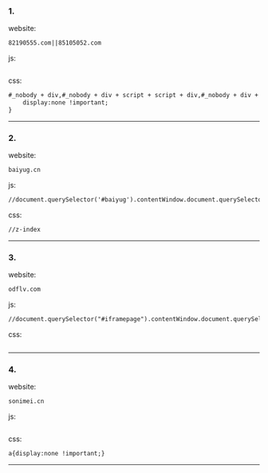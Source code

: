 ### 1.
website:
```markdown
82190555.com||85105052.com
```
js:
```markdown

```
css:
```markdown
#_nobody + div,#_nobody + div + script + script + div,#_nobody + div + script + script + script + div{
	display:none !important;
}
```
-----------------
### 2.
website:
```markdown
baiyug.cn
```
js:
```markdown
//document.querySelector('#baiyug').contentWindow.document.querySelector('#baiyug').contentWindow.document.querySelector('iframe').src
```
css:
```markdown
//z-index
```
-----------------
### 3.
website:
```markdown
odflv.com
```
js:
```markdown
//document.querySelector("#iframepage").contentWindow.document.querySelector("video").src
```
css:
```markdown

```
-----------------
### 4.
website:
```markdown
sonimei.cn
```
js:
```markdown

```
css:
```markdown
a{display:none !important;}
```
-----------------
